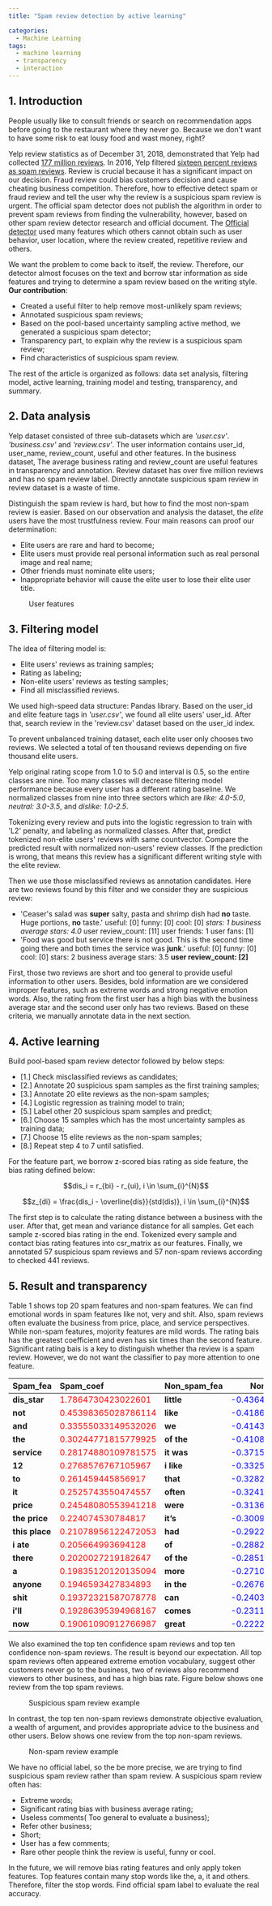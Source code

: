 ```yaml
---
title: "Spam review detection by active learning"

categories:
  - Machine Learning
tags:
  - machine learning
  - transparency
  - interaction
---
```


## 1. Introduction

People usually like to consult friends or search on recommendation apps before going to the restaurant where they never go. Because we don't want to have some risk to eat lousy food and wast money, right?

Yelp review statistics as of December 31, 2018, demonstrated that Yelp had collected [177 million reviews](https://www.yelp.com/factsheet). In 2016, Yelp filtered [sixteen percent reviews as spam reviews](https://pubsonline.informs.org/doi/pdf/10.1287/mnsc.2015.2304). Review is crucial because it has a significant impact on our decision. Fraud review could bias customers decision and cause cheating business competition. Therefore, how to effective detect spam or fraud review and tell the user why the review is a suspicious spam review is urgent. The official spam detector does not publish the algorithm in order to prevent spam reviews from finding the vulnerability, however, based on other spam review detector research and official document. The [Official detector](https://www.aaai.org/ocs/index.php/ICWSM/ICWSM13/paper/viewFile/5981/6338) used many features which others cannot obtain such as user behavior, user location, where the review created, repetitive review and others.

We want the problem to come back to itself, the review. Therefore, our detector almost focuses on the text and borrow star information as side features and trying to determine a spam review based on the writing style.
**Our contribution**:
- Created a useful filter to help remove most-unlikely spam reviews;
- Annotated suspicious spam reviews;
- Based on the pool-based uncertainty sampling active method, we generated a suspicious spam detector;
- Transparency part, to explain why the review is a suspicious spam review;
- Find characteristics of suspicious spam review.

The rest of the article is organized as follows: data set analysis, filtering model, active learning, training model and testing, transparency, and summary.

## 2. Data analysis

Yelp dataset consisted of three sub-datasets which are _'user.csv'_. _'business.csv'_ and _'review.csv'_. The user information contains user\_id, user\_name, review\_count, useful and other features. In the business dataset,  The average business rating and review\_count are useful features in transparency and annotation. Review dataset has over five million reviews and has no spam review label. Directly annotate suspicious spam review in review dataset is a waste of time. 

Distinguish the spam review is hard, but how to find the most non-spam review is easier. Based on our observation and analysis the dataset, the _elite_ users have the most trustfulness review. Four main reasons can proof our determination:
- Elite users are rare and hard to become;
- Elite users must provide real personal information such as real personal image and real name;
- Other friends must nominate elite users;
- Inappropriate behavior will cause the elite user to lose their elite user title.

<figure class="align-center">
  <a href="#"><img src="{{ '/images/user_view_features.png' | absolute_url }}" alt=""></a>
  <figcaption>User features</figcaption>
</figure> 



## 3. Filtering model

The idea of filtering model is:
- Elite users' reviews as training samples;
- Rating as labeling;
- Non-elite users' reviews as testing samples;
- Find all misclassified reviews.

We used high-speed data structure: Pandas library. Based on the user\_id and elite feature tags in _'user.csv'_, we found all elite users' user\_id. After that, search review in the 'review.csv' dataset based on the user\_id index. 

To prevent unbalanced training dataset, each elite user only chooses two reviews. We selected a total of ten thousand reviews depending on five thousand elite users. 

Yelp original rating scope from 1.0 to 5.0 and interval is 0.5, so the entire classes are nine. Too many classes will decrease filtering model performance because every user has a different rating baseline. We normalized classes from nine into three sectors which are _like: 4.0-5.0_, _neutral: 3.0-3.5_, and _dislike: 1.0-2.5_.

Tokenizing every review and puts into the logistic regression to train with 'L2' penalty, and labeling as normalized classes. After that, predict tokenized non-elite users' reviews with same countvector. Compare the predicted result with normalized non-users' review classes. If the prediction is wrong, that means this review has a significant different writing style with the elite review. 

Then we use those misclassified reviews as annotation candidates. Here are two reviews found by this filter and we consider they are suspicious review:
- 'Ceaser's salad was __super__ salty, pasta and shrimp dish had __no__ taste. Huge portions, __no__ taste.' useful: [0] funny: [0] cool: [0] _stars: 1 business average stars: 4.0_ user review\_count: [11] user friends: 1 user fans: [1]
- 'Food was good but service there is not good. This is the second time going there and both times the service was __junk__.' useful: [0] funny: [0] cool: [0] stars: 2 business average stars: 3.5 __user review\_count: [2]__

First, those two reviews are short and too general to provide useful information to other users. Besides, bold information are we considered improper features, such as extreme words and strong negative emotion words. Also, the rating from the first user has a high bias with the business average star and the second user only has two reviews. Based on these criteria, we manually annotate data in the next section.

## 4. Active learning

Build pool-based spam review detector followed by below steps:
- [1.] Check misclassified reviews as candidates;
- [2.] Annotate 20 suspicious spam samples as the first training samples;
- [3.] Annotate 20 elite reviews as the non-spam samples;
- [4.] Logistic regression as training model to train;
- [5.] Label other 20 suspicious spam samples and predict;
- [6.] Choose 15 samples which has the most uncertainty samples as training data;
- [7.] Choose 15 elite reviews as the non-spam samples;
- [8.] Repeat step 4 to 7 until satisfied.

For the feature part, we borrow z-scored bias rating as side feature, the bias rating defined below:

$$dis_i = r_{bi} - r_{ui}, i \in \sum_{i}^{N}$$

$$z_{di} = \frac{dis_i - \overline{dis}}{std(dis)}, i \in \sum_{i}^{N}$$

The first step is to calculate the rating distance between a business with the user. After that, get mean and variance distance for all samples. Get each sample z-scored bias rating in the end.
Tokenized every sample and contact bias rating features into csr\_matrix as our features.
Finally, we annotated 57 suspicious spam reviews and 57 non-spam reviews according to checked 441 reviews. 

## 5. Result and transparency

Table 1 shows top 20 spam features and non-spam features. We can find emotional words in spam features like not, very and shit. Also, spam reviews often evaluate the business from price, place, and service perspectives. While non-spam features, mojority features are mild words. The rating bais has the greatest coefficient and even has six times than the second feature.  Significant rating bais is a key to distinguish whether tha review is a spam review. However, we do not want the classifier to pay more attention to one feature. 

| **Spam_fea** | **Spam_coef** | **Non_spam_fea** | **Non_spam_coef** |
|------------|:----------|----|-----|
| **dis_star** | <span style="color:red">1.7864730423022601</span>| **little** | <span style="color:blue">-0.43644293217441404</span> |
| **not** | <span style="color:red">0.45398365028786114</span>| **like** |    <span style="color:blue">-0.4186720058050982</span> |
| **and** | <span style="color:red">0.33555033149532026</span>| **we** |     <span style="color:blue">-0.41430441313552113</span> |
| **the** | <span style="color:red">0.30244771815779925</span>| **of the** |     <span style="color:blue">-0.4108856046445497</span> |
| **service** | <span style="color:red">0.28174880109781575</span>| **it was** |     <span style="color:blue">-0.37156178428011205</span> |
| **12** | <span style="color:red">0.2768576767105967</span>| **i like** |     <span style="color:blue">-0.33252175406732715</span> |
| **to** | <span style="color:red">0.261459445856917</span>| **that** |     <span style="color:blue">-0.32824804738028057</span> |
| **it** | <span style="color:red">0.2525743550474557</span>| **often** |     <span style="color:blue">-0.324157713611193</span> |
| **price** | <span style="color:red">0.24548080553941218</span>| **were** |     <span style="color:blue">-0.3136826697511078</span> |
| **the price** | <span style="color:red">0.224074530784817</span>| **it’s** |     <span style="color:blue">-0.300996823374483</span> |
| **this place** | <span style="color:red">0.21078956122472053</span>| **had** |     <span style="color:blue">-0.2922864338488543</span> |
| **i ate** | <span style="color:red">0.205664993694128</span>| **of** |     <span style="color:blue">-0.2882311690292398</span> |
| **there** | <span style="color:red">0.2020027219182647</span>| **of the** |     <span style="color:blue">-0.2851251527232189</span> |
| **a** | <span style="color:red">0.19835120120135094</span>| **more** |     <span style="color:blue">-0.27101235568106163</span> |
| **anyone** | <span style="color:red">0.1946593427834893</span>| **in the** |     <span style="color:blue">-0.2676366625615579</span> |
| **shit** | <span style="color:red">0.19372321587078778</span>| **can** |     <span style="color:blue">-0.2403726732932835</span> |
| **i'll** | <span style="color:red">0.19286395394968167</span>| **comes** |     <span style="color:blue">-0.23119586398216976</span> |
| **now** | <span style="color:red">0.19061090912766987</span>| **great** |     <span style="color:blue">-0.22225190957959176</span> |


We also examined the top ten confidence spam reviews and top ten confidence non-spam reviews. The result is beyond our expectation. All top spam reviews often appeared extreme emotion vocabulary, suggest other customers never go to the business, two of reviews also recommend viewers to other business, and has a high bias rate. Figure below shows one review from the top spam reviews.

<figure class="align-center">
  <a href="#"><img src="{{ '/images/spam.png' | absolute_url }}" alt=""></a>
  <figcaption>Suspicious spam review example</figcaption>
</figure> 

In contrast, the top ten non-spam reviews demonstrate objective evaluation, a wealth of argument, and provides appropriate advice to the business and other users. Below shows one review from the top non-spam reviews.

<figure class="align-center">
  <a href="#"><img src="{{ '/images/non-spam.png' | absolute_url }}" alt=""></a>
  <figcaption>Non-spam review example</figcaption>
</figure> 

We have no official label, so the be more precise, we are trying to find suspicious spam review rather than spam review. A suspicious spam review often has:
- Extreme words;
- Significant rating bias with business average rating;
- Useless comments( Too general to evaluate a business);
- Refer other business;
- Short;
- User has a few comments;
- Rare other people think the review is useful, funny or cool.

In the future, we will remove bias rating features and only apply token features. Top features contain many stop words like the, a, it and others. Therefore, filter the stop words. Find official spam label to evaluate the real accuracy.